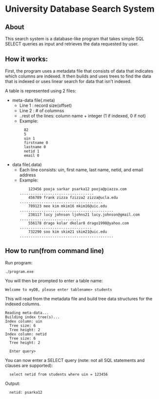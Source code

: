 # University Database Search System

## About
This search system is a database-like program that takes simple SQL SELECT queries as input and retrieves the data requested by user.

## How it works:
First, the program uses a metadata file that consists of data that indicates which columns are indexed. 
It then builds and uses trees to find the data that is indexed or uses linear search for data that isn't indexed. 

A table is represented using 2 files:
* meta-data file(.meta)
  - Line 1 : record size(offset)
  - Line 2 : # of columnss
  - ..rest of the lines: column name + integer (1 if indexed, 0 if not) 
  - Example:
    ```console
      82
      5
      uin 1
      firstname 0
      lastname 0
      netid 1
      email 0
    ```
* data file(.data)
  - Each line consists: uin, first name, last name, netid, and email address
  - Example:
    ```console
        123456 pooja sarkar psarka12 pooja@piazza.com ..................................
        456789 frank zizza fzizza2 zizza@ucla.edu ......................................
        789123 mee kim mkim16 mkim16@uic.edu ...........................................
        238117 lucy johnson ljohns21 lucy.johnson@gmail.com ............................
        556178 drago kolar dkolar8 drago1998@yahoo.com .................................
        732290 soo kim skim21 skim21@uic.edu ...........................................
    ```
## How to run(from command line)
Run program:
```console
./program.exe
```

You will then be prompted to enter a table name:
```console
Welcome to myDB, please enter tablename> students
```

This will read from the metadata file and build tree data structures for the indexed columns.
```console
Reading meta-data...
Building index tree(s)...
Index column: uin
  Tree size: 6
  Tree height: 2
Index column: netid
  Tree size: 6
  Tree height: 2
  
  Enter query>    
```

You can now enter a SELECT query (note: not all SQL statements and clauses are supported):
```console
  select netid from students where uin = 123456
```

Output:
```console
  netid: psarka12
```
